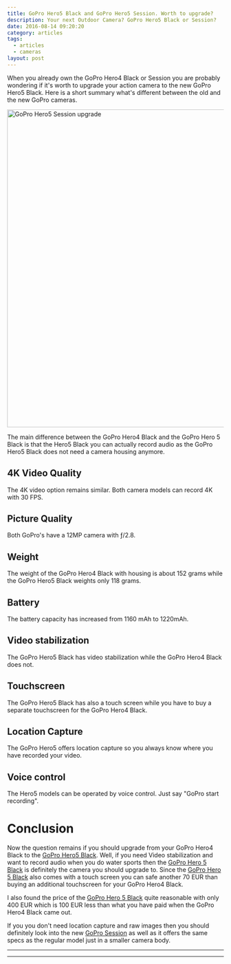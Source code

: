 ```yaml
---
title: GoPro Hero5 Black and GoPro Hero5 Session. Worth to upgrade?
description: Your next Outdoor Camera? GoPro Hero5 Black or Session?
date: 2016-08-14 09:20:20
category: articles
tags:
  - articles
  - cameras
layout: post
---
```


When you already own the GoPro Hero4 Black or Session you are probably wondering if it's worth to upgrade your action camera to the new GoPro Hero5 Black. Here is a short summary what's different between the old and the new GoPro cameras.

<a data-flickr-embed="true"  href="https://www.flickr.com/photos/90204224@N07/26362312073/in/dateposted-public/" title="GoPro Hero5 Session upgrade"><img src="https://c2.staticflickr.com/8/7093/26362312073_15772db9fc_o.jpg" width="1200" height="739" alt="GoPro Hero5 Session upgrade"></a><script async src="//embedr.flickr.com/assets/client-code.js" charset="utf-8"></script>

<!--more-->

The main difference between the GoPro Hero4 Black and the GoPro Hero 5 Black is that the Hero5 Black you can actually record audio as the GoPro Hero5 Black does not need a camera housing anymore.

## 4K Video Quality
The 4K video option remains similar. Both camera models can record 4K with 30 FPS.

## Picture Quality
Both GoPro's have a 12MP camera with ƒ/2.8.

## Weight
The weight of the GoPro Hero4 Black with housing is about 152 grams while the GoPro Hero5 Black weights only 118 grams.

## Battery
The battery capacity has increased from 1160 mAh to 1220mAh.

## Video stabilization
The GoPro Hero5 Black has video stabilization while the GoPro Hero4 Black does not.

## Touchscreen
The GoPro Hero5 Black has also a touch screen while you have to buy a separate touchscreen for the GoPro Hero4 Black.

## Location Capture
The GoPro Hero5 offers location capture so you always know where you have recorded your video.

## Voice control
The Hero5 models can be operated by voice control. Just say "GoPro start recording".

# Conclusion
Now the question remains if you should upgrade from your GoPro Hero4 Black to the [GoPro Hero5 Black](https://www.rei.com/product/114467/gopro-hero5-black-camera). Well, if you need Video stabilization and want to record audio when you do water sports then the [GoPro Hero 5 Black](https://www.rei.com/product/114467/gopro-hero5-black-camera) is definitely the camera you should upgrade to. Since the [GoPro Hero 5 Black](https://www.rei.com/product/114467/gopro-hero5-black-camera) also comes with a touch screen you can safe another 70 EUR than buying an additional touchscreen for your GoPro Hero4 Black.

I also found the price of the [GoPro Hero 5 Black](https://www.rei.com/product/114467/gopro-hero5-black-camera) quite reasonable with only 400 EUR which is 100 EUR less than what you have paid when the GoPro Hero4 Black came out.

If you you don't need location capture and raw images then you should definitely look into the new [GoPro Session](https://www.rei.com/product/114468/gopro-hero5-session-camera) as well as it offers the same specs as the regular model just in a smaller camera body.

---

<script type="text/javascript">
amzn_assoc_placement = "adunit0";
amzn_assoc_search_bar = "false";
amzn_assoc_tracking_id = "hikeve-20";
amzn_assoc_search_bar_position = "top";
amzn_assoc_ad_mode = "search";
amzn_assoc_ad_type = "smart";
amzn_assoc_marketplace = "amazon";
amzn_assoc_region = "US";
amzn_assoc_title = "Search Results from Amazon";
amzn_assoc_default_search_phrase = "GoPro Hero5";
amzn_assoc_default_category = "All";
amzn_assoc_linkid = "4ceb5fab457ef9f18ca31d9888299986";
</script>
<script src="//z-na.amazon-adsystem.com/widgets/onejs?MarketPlace=US"></script>

---
